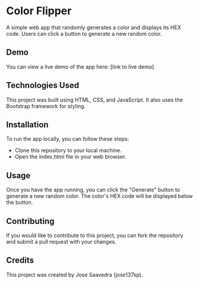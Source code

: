 # Color Flipper
A simple web app that randomly generates a color and displays its HEX code. Users can click a button to generate a new random color.

## Demo
You can view a live demo of the app here: [link to live demo]

## Technologies Used
This project was built using HTML, CSS, and JavaScript. It also uses the Bootstrap framework for styling.

## Installation
To run the app locally, you can follow these steps:

- Clone this repository to your local machine.
- Open the index.html file in your web browser.

## Usage
Once you have the app running, you can click the "Generate" button to generate a new random color. The color's HEX code will be displayed below the button.

## Contributing
If you would like to contribute to this project, you can fork the repository and submit a pull request with your changes.

## Credits
This project was created by Jose Saavedra (jose137sp).
